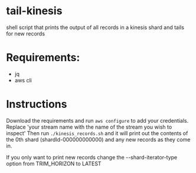 # tail-kinesis
shell script that prints the output of all records in a kinesis shard and tails for new records

# Requirements: 
- jq
- aws cli

# Instructions
Download the requirements and run `aws configure` to add your credentials. Replace 'your stream name with the name of the stream you wish to inspect' Then run `./kinesis_records.sh` and it will print out the contents of the 0th shard (shardId-000000000000) and any new records as they come in.

If you only want to print new records change the --shard-iterator-type option from TRIM_HORIZON to LATEST

